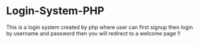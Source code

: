 # Login-System-PHP
This is a login system created by php where user can first signup then login by username and password then you will redirect to a welcome page !!
